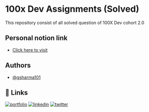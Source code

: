 
# 100x Dev Assignments (Solved)

This repository consist of all solved question of 100X Dev cohort 2.0 


## Personal notion link
- [Click here to visit ](https://gsharma010.notion.site/0-100-Complete-d23fadc0b2ac4a5396c3e7dc156b1ead)

## Authors

- [@gsharma101](https://www.github.com/gsharma101)


## 🔗 Links
[![portfolio](https://img.shields.io/badge/my_portfolio-000?style=for-the-badge&logo=ko-fi&logoColor=white)](https://gauravsharma.co.in/)
[![linkedin](https://img.shields.io/badge/linkedin-0A66C2?style=for-the-badge&logo=linkedin&logoColor=white)](https://www.linkedin.com/in/gsharma010/)
[![twitter](https://img.shields.io/badge/twitter-1DA1F2?style=for-the-badge&logo=twitter&logoColor=white)](https://x.com/gsharma010)

